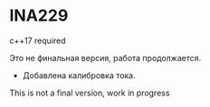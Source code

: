 # INA229
c++17 required

Это не финальная версия, работа продолжается.

* Добавлена калибровка тока.

This is not a final version, work in progress
